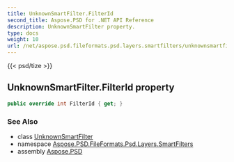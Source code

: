 ```yaml
---
title: UnknownSmartFilter.FilterId
second_title: Aspose.PSD for .NET API Reference
description: UnknownSmartFilter property. 
type: docs
weight: 10
url: /net/aspose.psd.fileformats.psd.layers.smartfilters/unknownsmartfilter/filterid/
---
```

{{< psd/tize >}}
## UnknownSmartFilter.FilterId property

```csharp
public override int FilterId { get; }
```

### See Also

* class [UnknownSmartFilter](../)
* namespace [Aspose.PSD.FileFormats.Psd.Layers.SmartFilters](../../unknownsmartfilter/)
* assembly [Aspose.PSD](../../../)


